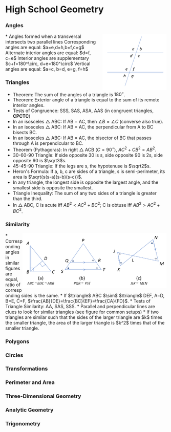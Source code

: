 High School Geometry
====================

### Angles
  <img src="./geometry_figs/par_lines_angles.png" align="right" width="200"/>
* Angles formed when a transversal intersects two parallel lines  
  Corresponding angles are equal: $a=e,d=h,b=f,c=g$  
  Alternate interior angles are equal: $d=f, c=e$  
  Interior angles are supplementary $c+f=180^\circ, d+e=180^\circ$  
  Vertical angles are equal: $a=c, b=d, e=g, f=h$  

### Triangles
* Theorem: The sum of the angles of a triangle is $180^\circ$.
* Theorem: Exterior angle of a triangle is equal to the sum of its remote interior angles.
* Tests of Congruence: SSS, SAS, ASA, AAS (in congruent triangles, **CPCTC**)
* In an isosceles $\triangle$ ABC: If AB = AC, then $\angle B = \angle C$ (converse also true).
* In an isosceles $\triangle$ ABC: If AB = AC, the perpendicular from A to BC bisects BC.
* In an isosceles $\triangle$ ABC: If AB = AC, the bisector of BC that passes through A is perpendicular to BC.
* Theorem (Pythagoras): In right $\triangle$ ACB ($C=90^\circ$), $AC^2 + CB^2 = AB^2$.
* 30-60-90 Triangle: If side opposite 30 is s, side opposite 90 is 2s, side opposite 60 is $\sqrt3$s.
* 45-45-90 Triangle: If the legs are s, the hypotenuse is $\sqrt2$s.
* Heron's Formula: If a, b, c are sides of a triangle, s is semi-perimeter, its area is $\sqrt{s(s-a)(s-b)(s-c)}$.
* In any triangle, the longest side is opposite the largest angle, and the smallest side is opposite the smallest.
* Triangle Inequality: The sum of any two sides of a triangle is greater than the third.
* In $\triangle$ ABC, C is acute iff $AB^2 \lt AC^2 + BC^2$; C is obtuse iff $AB^2 \gt AC^2 + BC^2$.

### Similarity
  <img src="./geometry_figs/sim_triangles_setup.png" align="right" width="450"/>
* Corresponding angles in similar figures are equal, ratio of corresponding sides is the same.
* If $\triangle$ ABC $\sim$ $\triangle$ DEF, A=D, B=E, C=F, $\frac{AB}{DE}=\frac{BC}{EF}=\frac{CA}{FD}$.
* Tests of Triangle Similarity: AA, SAS, SSS.
* Parallel and perpendicular lines are clues to look for similar triangles (see figure for common setups)
* If two triangles are similar such that the sides of the larger triangle are $k$ times the smaller triangle,  
  the area of the larger triangle is $k^2$ times that of the smaller triangle.

### Polygons

### Circles

### Transformations

### Perimeter and Area

### Three-Dimensional Geometry

### Analytic Geometry

### Trigonometry
